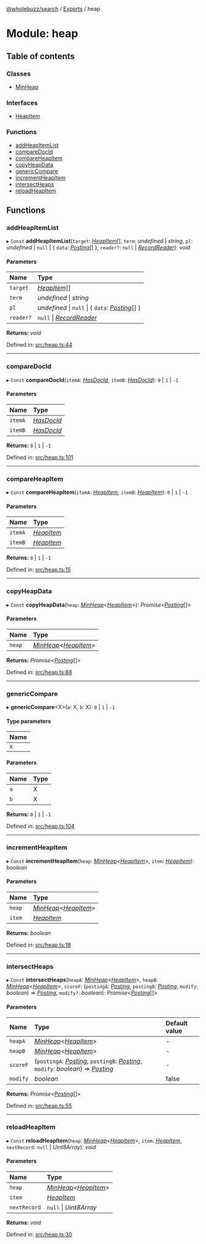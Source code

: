 [@wholebuzz/search](../README.md) / [Exports](../modules.md) / heap

# Module: heap

## Table of contents

### Classes

- [MinHeap](../classes/heap.minheap.md)

### Interfaces

- [HeapItem](../interfaces/heap.heapitem.md)

### Functions

- [addHeapItemList](heap.md#addheapitemlist)
- [compareDocId](heap.md#comparedocid)
- [compareHeapItem](heap.md#compareheapitem)
- [copyHeapData](heap.md#copyheapdata)
- [genericCompare](heap.md#genericcompare)
- [incrementHeapItem](heap.md#incrementheapitem)
- [intersectHeaps](heap.md#intersectheaps)
- [reloadHeapItem](heap.md#reloadheapitem)

## Functions

### addHeapItemList

▸ `Const` **addHeapItemList**(`target`: [*HeapItem*](../interfaces/heap.heapitem.md)[], `term`: *undefined* \| *string*, `pl`: *undefined* \| ``null`` \| { `data`: [*Posting*](../interfaces/types.posting.md)[]  }, `reader?`: ``null`` \| [*RecordReader*](../classes/record.recordreader.md)): *void*

#### Parameters

| Name | Type |
| :------ | :------ |
| `target` | [*HeapItem*](../interfaces/heap.heapitem.md)[] |
| `term` | *undefined* \| *string* |
| `pl` | *undefined* \| ``null`` \| { `data`: [*Posting*](../interfaces/types.posting.md)[]  } |
| `reader?` | ``null`` \| [*RecordReader*](../classes/record.recordreader.md) |

**Returns:** *void*

Defined in: [src/heap.ts:44](https://github.com/wholebuzz/search/blob/master/src/heap.ts#L44)

___

### compareDocId

▸ `Const` **compareDocId**(`itemA`: [*HasDocId*](../interfaces/types.hasdocid.md), `itemB`: [*HasDocId*](../interfaces/types.hasdocid.md)): ``0`` \| ``1`` \| ``-1``

#### Parameters

| Name | Type |
| :------ | :------ |
| `itemA` | [*HasDocId*](../interfaces/types.hasdocid.md) |
| `itemB` | [*HasDocId*](../interfaces/types.hasdocid.md) |

**Returns:** ``0`` \| ``1`` \| ``-1``

Defined in: [src/heap.ts:101](https://github.com/wholebuzz/search/blob/master/src/heap.ts#L101)

___

### compareHeapItem

▸ `Const` **compareHeapItem**(`itemA`: [*HeapItem*](../interfaces/heap.heapitem.md), `itemB`: [*HeapItem*](../interfaces/heap.heapitem.md)): ``0`` \| ``1`` \| ``-1``

#### Parameters

| Name | Type |
| :------ | :------ |
| `itemA` | [*HeapItem*](../interfaces/heap.heapitem.md) |
| `itemB` | [*HeapItem*](../interfaces/heap.heapitem.md) |

**Returns:** ``0`` \| ``1`` \| ``-1``

Defined in: [src/heap.ts:15](https://github.com/wholebuzz/search/blob/master/src/heap.ts#L15)

___

### copyHeapData

▸ `Const` **copyHeapData**(`heap`: [*MinHeap*](../classes/heap.minheap.md)<[*HeapItem*](../interfaces/heap.heapitem.md)\>): *Promise*<[*Posting*](../interfaces/types.posting.md)[]\>

#### Parameters

| Name | Type |
| :------ | :------ |
| `heap` | [*MinHeap*](../classes/heap.minheap.md)<[*HeapItem*](../interfaces/heap.heapitem.md)\> |

**Returns:** *Promise*<[*Posting*](../interfaces/types.posting.md)[]\>

Defined in: [src/heap.ts:88](https://github.com/wholebuzz/search/blob/master/src/heap.ts#L88)

___

### genericCompare

▸ **genericCompare**<X\>(`a`: X, `b`: X): ``0`` \| ``1`` \| ``-1``

#### Type parameters

| Name |
| :------ |
| `X` |

#### Parameters

| Name | Type |
| :------ | :------ |
| `a` | X |
| `b` | X |

**Returns:** ``0`` \| ``1`` \| ``-1``

Defined in: [src/heap.ts:104](https://github.com/wholebuzz/search/blob/master/src/heap.ts#L104)

___

### incrementHeapItem

▸ `Const` **incrementHeapItem**(`heap`: [*MinHeap*](../classes/heap.minheap.md)<[*HeapItem*](../interfaces/heap.heapitem.md)\>, `item`: [*HeapItem*](../interfaces/heap.heapitem.md)): *boolean*

#### Parameters

| Name | Type |
| :------ | :------ |
| `heap` | [*MinHeap*](../classes/heap.minheap.md)<[*HeapItem*](../interfaces/heap.heapitem.md)\> |
| `item` | [*HeapItem*](../interfaces/heap.heapitem.md) |

**Returns:** *boolean*

Defined in: [src/heap.ts:18](https://github.com/wholebuzz/search/blob/master/src/heap.ts#L18)

___

### intersectHeaps

▸ `Const` **intersectHeaps**(`heapA`: [*MinHeap*](../classes/heap.minheap.md)<[*HeapItem*](../interfaces/heap.heapitem.md)\>, `heapB`: [*MinHeap*](../classes/heap.minheap.md)<[*HeapItem*](../interfaces/heap.heapitem.md)\>, `scoreF`: (`postingA`: [*Posting*](../interfaces/types.posting.md), `postingB`: [*Posting*](../interfaces/types.posting.md), `modify`: *boolean*) => [*Posting*](../interfaces/types.posting.md), `modify?`: *boolean*): *Promise*<[*Posting*](../interfaces/types.posting.md)[]\>

#### Parameters

| Name | Type | Default value |
| :------ | :------ | :------ |
| `heapA` | [*MinHeap*](../classes/heap.minheap.md)<[*HeapItem*](../interfaces/heap.heapitem.md)\> | - |
| `heapB` | [*MinHeap*](../classes/heap.minheap.md)<[*HeapItem*](../interfaces/heap.heapitem.md)\> | - |
| `scoreF` | (`postingA`: [*Posting*](../interfaces/types.posting.md), `postingB`: [*Posting*](../interfaces/types.posting.md), `modify`: *boolean*) => [*Posting*](../interfaces/types.posting.md) | - |
| `modify` | *boolean* | false |

**Returns:** *Promise*<[*Posting*](../interfaces/types.posting.md)[]\>

Defined in: [src/heap.ts:55](https://github.com/wholebuzz/search/blob/master/src/heap.ts#L55)

___

### reloadHeapItem

▸ `Const` **reloadHeapItem**(`heap`: [*MinHeap*](../classes/heap.minheap.md)<[*HeapItem*](../interfaces/heap.heapitem.md)\>, `item`: [*HeapItem*](../interfaces/heap.heapitem.md), `nextRecord`: ``null`` \| *Uint8Array*): *void*

#### Parameters

| Name | Type |
| :------ | :------ |
| `heap` | [*MinHeap*](../classes/heap.minheap.md)<[*HeapItem*](../interfaces/heap.heapitem.md)\> |
| `item` | [*HeapItem*](../interfaces/heap.heapitem.md) |
| `nextRecord` | ``null`` \| *Uint8Array* |

**Returns:** *void*

Defined in: [src/heap.ts:30](https://github.com/wholebuzz/search/blob/master/src/heap.ts#L30)
